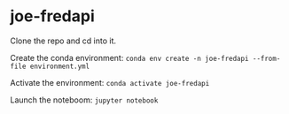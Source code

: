 # joe-fredapi

Clone the repo and cd into it.

Create the conda environment:
```conda env create -n joe-fredapi --from-file environment.yml```

Activate the environment:
```conda activate joe-fredapi```

Launch the noteboom:
```jupyter notebook```
